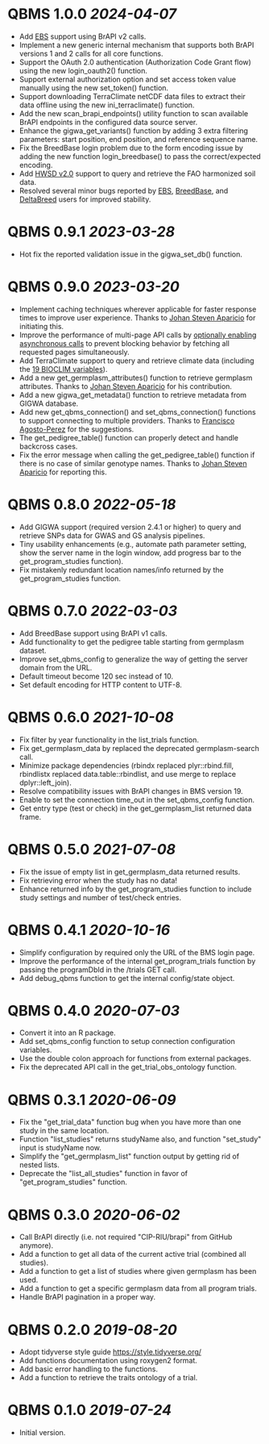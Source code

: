 # QBMS 1.0.0 _2024-04-07_
  * Add [EBS](https://ebs.excellenceinbreeding.org/) support using BrAPI v2 calls.
  * Implement a new generic internal mechanism that supports both BrAPI versions 1 and 2 calls for all core functions.
  * Support the OAuth 2.0 authentication (Authorization Code Grant flow) using the new login_oauth2() function.
  * Support external authorization option and set access token value manually using the new set_token() function.
  * Support downloading TerraClimate netCDF data files to extract their data offline using the new ini_terraclimate() function.
  * Add the new scan_brapi_endpoints() utility function to scan available BrAPI endpoints in the configured data source server.
  * Enhance the gigwa_get_variants() function by adding 3 extra filtering parameters: start position, end position, and reference sequence name.
  * Fix the BreedBase login problem due to the form encoding issue by adding the new function login_breedbase() to pass the correct/expected encoding.
  * Add [HWSD v2.0](https://gaez.fao.org/pages/hwsd) support to query and retrieve the FAO harmonized soil data.
  * Resolved several minor bugs reported by [EBS](https://ebs.excellenceinbreeding.org/), [BreedBase](https://breedbase.org/), and [DeltaBreed](https://app.breedinginsight.net/) users for improved stability.

# QBMS 0.9.1 _2023-03-28_
  * Hot fix the reported validation issue in the gigwa_set_db() function.

# QBMS 0.9.0 _2023-03-20_
  * Implement caching techniques wherever applicable for faster response times to improve user experience. Thanks to [Johan Steven Aparicio](https://github.com/AparicioJohan) for initiating this.
  * Improve the performance of multi-page API calls by [optionally enabling asynchronous calls](https://github.com/gaborcsardi/async) to prevent blocking behavior by fetching all requested pages simultaneously.
  * Add TerraClimate support to query and retrieve climate data (including the [19 BIOCLIM variables](https://www.worldclim.org/data/bioclim.html)).
  * Add a new get_germplasm_attributes() function to retrieve germplasm attributes. Thanks to [Johan Steven Aparicio](https://github.com/AparicioJohan) for his contribution.
  * Add a new gigwa_get_metadata() function to retrieve metadata from GIGWA database.
  * Add new get_qbms_connection() and set_qbms_connection() functions to support connecting to multiple providers. Thanks to [Francisco Agosto-Perez](https://github.com/agostof) for the suggestions.
  * The get_pedigree_table() function can properly detect and handle backcross cases.
  * Fix the error message when calling the get_pedigree_table() function if there is no case of similar genotype names. Thanks to [Johan Steven Aparicio](https://github.com/AparicioJohan) for reporting this.

# QBMS 0.8.0 _2022-05-18_ 
  * Add GIGWA support (required version 2.4.1 or higher) to query and retrieve SNPs data for GWAS and GS analysis pipelines.
  * Tiny usability enhancements (e.g., automate path parameter setting, show the server name in the login window, add progress bar to the get_program_studies function).
  * Fix mistakenly redundant location names/info returned by the get_program_studies function.

# QBMS 0.7.0 _2022-03-03_ 
  * Add BreedBase support using BrAPI v1 calls.
  * Add functionality to get the pedigree table starting from germplasm dataset.
  * Improve set_qbms_config to generalize the way of getting the server domain from the URL.
  * Default timeout become 120 sec instead of 10.
  * Set default encoding for HTTP content to UTF-8.

# QBMS 0.6.0 _2021-10-08_ 
  * Fix filter by year functionality in the list_trials function.
  * Fix get_germplasm_data by replaced the deprecated germplasm-search call.
  * Minimize package dependencies (rbindx replaced plyr::rbind.fill, rbindlistx replaced data.table::rbindlist, and use merge to replace dplyr::left_join).
  * Resolve compatibility issues with BrAPI changes in BMS version 19.
  * Enable to set the connection time_out in the set_qbms_config function.
  * Get entry type (test or check) in the get_germplasm_list returned data frame.

# QBMS 0.5.0 _2021-07-08_ 
  * Fix the issue of empty list in get_germplasm_data returned results.
  * Fix retrieving error when the study has no data!
  * Enhance returned info by the get_program_studies function to include study settings and number of test/check entries.

# QBMS 0.4.1 _2020-10-16_ 
  * Simplify configuration by required only the URL of the BMS login page.
  * Improve the performance of the internal get_program_trials function by passing the programDbId in the /trials GET call.
  * Add debug_qbms function to get the internal config/state object.

# QBMS 0.4.0 _2020-07-03_ 
  * Convert it into an R package.
  * Add set_qbms_config function to setup connection configuration variables.
  * Use the double colon approach for functions from external packages.
  * Fix the deprecated API call in the get_trial_obs_ontology function.

# QBMS 0.3.1 _2020-06-09_ 
  * Fix the "get_trial_data" function bug when you have more than one study in the same location. 
  * Function "list_studies" returns studyName also, and function "set_study" input is studyName now.
  * Simplify the "get_germplasm_list" function output by getting rid of nested lists.
  * Deprecate the "list_all_studies" function in favor of "get_program_studies" function.

# QBMS 0.3.0 _2020-06-02_ 
  * Call BrAPI directly (i.e. not required "CIP-RIU/brapi" from GitHub anymore).
  * Add a function to get all data of the current active trial (combined all studies).
  * Add a function to get a list of studies where given germplasm has been used.
  * Add a function to get a specific germplasm data from all program trials.
  * Handle BrAPI pagination in a proper way.

# QBMS 0.2.0 _2019-08-20_ 
  * Adopt tidyverse style guide https://style.tidyverse.org/
  * Add functions documentation using roxygen2 format.
  * Add basic error handling to the functions.
  * Add a function to retrieve the traits ontology of a trial.

# QBMS 0.1.0 _2019-07-24_ 
  * Initial version.

